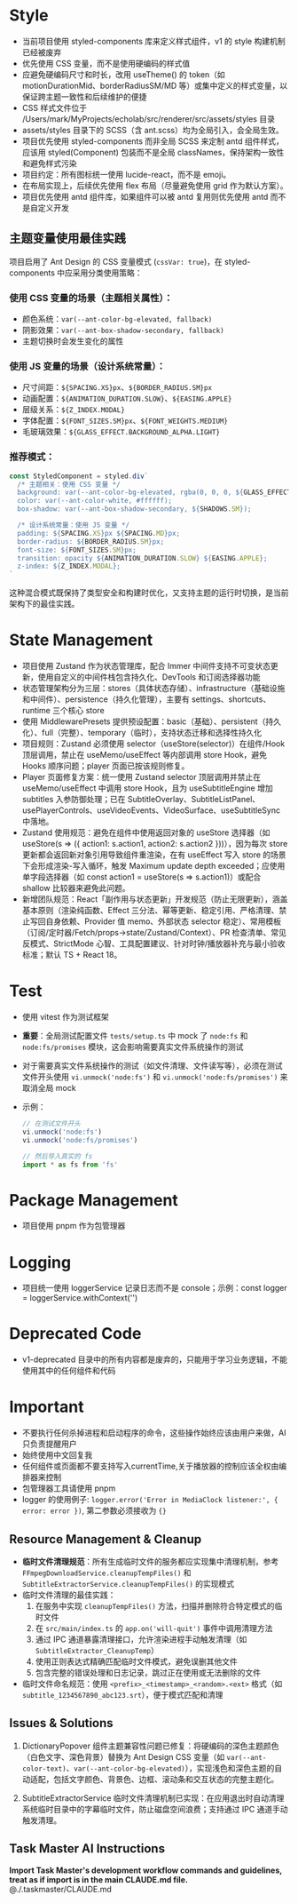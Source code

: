 # Style

- 当前项目使用 styled-components 库来定义样式组件，v1 的 style 构建机制已经被废弃
- 优先使用 CSS 变量，而不是使用硬编码的样式值
- 应避免硬编码尺寸和时长，改用 useTheme() 的 token（如 motionDurationMid、borderRadiusSM/MD 等）或集中定义的样式变量，以保证跨主题一致性和后续维护的便捷
- CSS 样式文件位于 /Users/mark/MyProjects/echolab/src/renderer/src/assets/styles 目录
- assets/styles 目录下的 SCSS（含 ant.scss）均为全局引入，会全局生效。
- 项目优先使用 styled-components 而非全局 SCSS 来定制 antd 组件样式，应该用 styled(Component) 包装而不是全局 classNames，保持架构一致性和避免样式污染
- 项目约定：所有图标统一使用 lucide-react，而不是 emoji。
- 在布局实现上，后续优先使用 flex 布局（尽量避免使用 grid 作为默认方案）。
- 项目优先使用 antd 组件库，如果组件可以被 antd 复用则优先使用 antd 而不是自定义开发

## 主题变量使用最佳实践

项目启用了 Ant Design 的 CSS 变量模式 (`cssVar: true`)，在 styled-components 中应采用分类使用策略：

### 使用 CSS 变量的场景（主题相关属性）：

- 颜色系统：`var(--ant-color-bg-elevated, fallback)`
- 阴影效果：`var(--ant-box-shadow-secondary, fallback)`
- 主题切换时会发生变化的属性

### 使用 JS 变量的场景（设计系统常量）：

- 尺寸间距：`${SPACING.XS}px`、`${BORDER_RADIUS.SM}px`
- 动画配置：`${ANIMATION_DURATION.SLOW}`、`${EASING.APPLE}`
- 层级关系：`${Z_INDEX.MODAL}`
- 字体配置：`${FONT_SIZES.SM}px`、`${FONT_WEIGHTS.MEDIUM}`
- 毛玻璃效果：`${GLASS_EFFECT.BACKGROUND_ALPHA.LIGHT}`

### 推荐模式：

```typescript
const StyledComponent = styled.div`
  /* 主题相关：使用 CSS 变量 */
  background: var(--ant-color-bg-elevated, rgba(0, 0, 0, ${GLASS_EFFECT.BACKGROUND_ALPHA.LIGHT}));
  color: var(--ant-color-white, #ffffff);
  box-shadow: var(--ant-box-shadow-secondary, ${SHADOWS.SM});

  /* 设计系统常量：使用 JS 变量 */
  padding: ${SPACING.XS}px ${SPACING.MD}px;
  border-radius: ${BORDER_RADIUS.SM}px;
  font-size: ${FONT_SIZES.SM}px;
  transition: opacity ${ANIMATION_DURATION.SLOW} ${EASING.APPLE};
  z-index: ${Z_INDEX.MODAL};
`
```

这种混合模式既保持了类型安全和构建时优化，又支持主题的运行时切换，是当前架构下的最佳实践。

# State Management

- 项目使用 Zustand 作为状态管理库，配合 Immer 中间件支持不可变状态更新，使用自定义的中间件栈包含持久化、DevTools 和订阅选择器功能
- 状态管理架构分为三层：stores（具体状态存储）、infrastructure（基础设施和中间件）、persistence（持久化管理），主要有 settings、shortcuts、runtime 三个核心 store
- 使用 MiddlewarePresets 提供预设配置：basic（基础）、persistent（持久化）、full（完整）、temporary（临时），支持状态迁移和选择性持久化
- 项目规则：Zustand 必须使用 selector（useStore(selector)）在组件/Hook 顶层调用，禁止在 useMemo/useEffect 等内部调用 store Hook，避免 Hooks 顺序问题；player 页面已按该规则修复。
- Player 页面修复方案：统一使用 Zustand selector 顶层调用并禁止在 useMemo/useEffect 中调用 store Hook，且为 useSubtitleEngine 增加 subtitles 入参防御处理；已在 SubtitleOverlay、SubtitleListPanel、usePlayerControls、useVideoEvents、VideoSurface、useSubtitleSync 中落地。
- Zustand 使用规范：避免在组件中使用返回对象的 useStore 选择器（如 useStore(s => ({ action1: s.action1, action2: s.action2 }))），因为每次 store 更新都会返回新对象引用导致组件重渲染，在有 useEffect 写入 store 的场景下会形成渲染-写入循环，触发 Maximum update depth exceeded；应使用单字段选择器（如 const action1 = useStore(s => s.action1)）或配合 shallow 比较器来避免此问题。
- 新增团队规范：React「副作用与状态更新」开发规范（防止无限更新），涵盖基本原则（渲染纯函数、Effect 三分法、幂等更新、稳定引用、严格清理、禁止写回自身依赖、Provider 值 memo、外部状态 selector 稳定）、常用模板（订阅/定时器/Fetch/props→state/Zustand/Context）、PR 检查清单、常见反模式、StrictMode 心智、工具配置建议、针对时钟/播放器补充与最小验收标准；默认 TS + React 18。

# Test

- 使用 vitest 作为测试框架
- **重要**：全局测试配置文件 `tests/setup.ts` 中 mock 了 `node:fs` 和 `node:fs/promises` 模块，这会影响需要真实文件系统操作的测试
- 对于需要真实文件系统操作的测试（如文件清理、文件读写等），必须在测试文件开头使用 `vi.unmock('node:fs')` 和 `vi.unmock('node:fs/promises')` 来取消全局 mock
- 示例：

  ```typescript
  // 在测试文件开头
  vi.unmock('node:fs')
  vi.unmock('node:fs/promises')

  // 然后导入真实的 fs
  import * as fs from 'fs'
  ```

# Package Management

- 项目使用 pnpm 作为包管理器

# Logging

- 项目统一使用 loggerService 记录日志而不是 console；示例：const logger = loggerService.withContext('<ComponentName>')

# Deprecated Code

- v1-deprecated 目录中的所有内容都是废弃的，只能用于学习业务逻辑，不能使用其中的任何组件和代码

# Important

- 不要执行任何杀掉进程和启动程序的命令，这些操作始终应该由用户来做，AI只负责提醒用户
- 始终使用中文回复我
- 任何组件或页面都不要支持写入currentTime,关于播放器的控制应该全权由编排器来控制
- 包管理器工具请使用 pnpm
- logger 的使用例子: `logger.error('Error in MediaClock listener:', { error: error })`, 第二参数必须接收为 `{}`

## Resource Management & Cleanup

- **临时文件清理规范**：所有生成临时文件的服务都应实现集中清理机制，参考 `FFmpegDownloadService.cleanupTempFiles()` 和 `SubtitleExtractorService.cleanupTempFiles()` 的实现模式
- 临时文件清理的最佳实践：
  1. 在服务中实现 `cleanupTempFiles()` 方法，扫描并删除符合特定模式的临时文件
  2. 在 `src/main/index.ts` 的 `app.on('will-quit')` 事件中调用清理方法
  3. 通过 IPC 通道暴露清理接口，允许渲染进程手动触发清理（如 `SubtitleExtractor_CleanupTemp`）
  4. 使用正则表达式精确匹配临时文件模式，避免误删其他文件
  5. 包含完整的错误处理和日志记录，跳过正在使用或无法删除的文件
- 临时文件命名规范：使用 `<prefix>_<timestamp>_<random>.<ext>` 格式（如 `subtitle_1234567890_abc123.srt`），便于模式匹配和清理

## Issues & Solutions

1. DictionaryPopover 组件主题兼容性问题已修复：将硬编码的深色主题颜色（白色文字、深色背景）替换为 Ant Design CSS 变量（如 `var(--ant-color-text)`、`var(--ant-color-bg-elevated)`），实现浅色和深色主题的自动适配，包括文字颜色、背景色、边框、滚动条和交互状态的完整主题化。

2. SubtitleExtractorService 临时文件清理机制已实现：在应用退出时自动清理系统临时目录中的字幕临时文件，防止磁盘空间浪费；支持通过 IPC 通道手动触发清理。

## Task Master AI Instructions

**Import Task Master's development workflow commands and guidelines, treat as if import is in the main CLAUDE.md file.**
@./.taskmaster/CLAUDE.md
